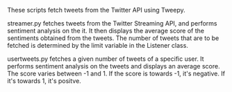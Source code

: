 These scripts fetch tweets from the Twitter API using Tweepy. 

streamer.py fetches tweets from the Twitter Streaming API, and performs sentiment analysis on the it. It then displays the average score of the sentiments obtained from the tweets. The number of tweets that are to be fetched is determined by the limit variable in the Listener class. 

usertweets.py fetches a given number of tweets of a specific user. It performs sentiment analysis on the tweets and displays an average score. The score varies between -1 and 1. If the score is towards -1, it's negative. If it's towards 1, it's positve. 
